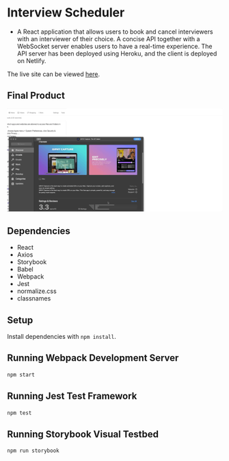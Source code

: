 # Interview Scheduler
- A React application that allows users to book and cancel interviewers with an interviewer of their choice. A concise API together with a WebSocket server enables users to have a real-time experience. The API server has been deployed using Heroku, and the client is deployed on Netlify.

The live site can be viewed [here](https://amazing-engelbart-5c8395.netlify.app/).

## Final Product

![""](https://github.com/shadeemerhi/scheduler/blob/master/docs/testgif.gif)

## Dependencies

- React
- Axios
- Storybook
- Babel
- Webpack
- Jest
- normalize.css
- classnames

## Setup

Install dependencies with `npm install`.

## Running Webpack Development Server

```sh
npm start
```

## Running Jest Test Framework

```sh
npm test
```

## Running Storybook Visual Testbed

```sh
npm run storybook
```
